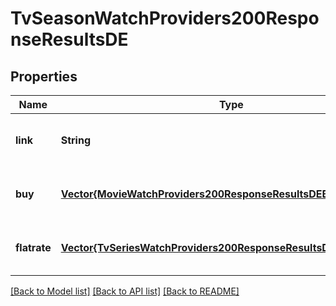 # TvSeasonWatchProviders200ResponseResultsDE


## Properties
Name | Type | Description | Notes
------------ | ------------- | ------------- | -------------
**link** | **String** |  | [optional] [default to nothing]
**buy** | [**Vector{MovieWatchProviders200ResponseResultsDEBuyInner}**](MovieWatchProviders200ResponseResultsDEBuyInner.md) |  | [optional] [default to nothing]
**flatrate** | [**Vector{TvSeriesWatchProviders200ResponseResultsDEFlatrateInner}**](TvSeriesWatchProviders200ResponseResultsDEFlatrateInner.md) |  | [optional] [default to nothing]


[[Back to Model list]](../README.md#models) [[Back to API list]](../README.md#api-endpoints) [[Back to README]](../README.md)


